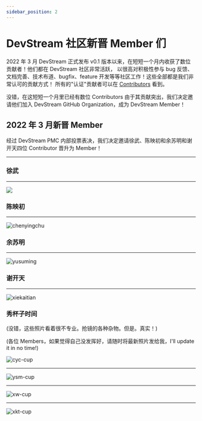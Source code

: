 ```yaml
---
sidebar_position: 2
---
```


# DevStream 社区新晋 Member 们

2022 年 3 月 DevStream 正式发布 v0.1 版本以来，在短短一个月内收获了数位贡献者！他们都在 DevStream 社区非常活跃，
以很高对积极性参与 bug 反馈、文档完善、技术布道、bugfix、feature 开发等等社区工作！这些全部都是我们非常认可的贡献方式！
所有的"认证"贡献者可以在 [Contributors](https://www.devstream.io/zh/blog/devstream-community-new-members/) 看到。

没错，在这短短一个月里已经有数位 Contributors 由于其贡献突出，我们决定邀请他们加入 DevStream GitHub Organization，成为 DevStream Member！

## 2022 年 3 月新晋 Member

经过 DevStream PMC 内部投票表决，我们决定邀请徐武、陈映初和余苏明和谢开天四位 Contributor 晋升为 Member！

---

### 徐武

---

![](/img/community/contributor/members/xuwu.png)

### 陈映初

---

![chenyingchu](/img/community/contributor/members/chenyingchu.png)

### 余苏明

---

![yusuming](/img/community/contributor/members/yusuming.png)

### 谢开天

---

![xiekaitian](/img/community/contributor/members/xiekaitian.png)

### 秀杯子时间

(没错，这些照片看着很不专业。抢镜的各种杂物。但是。真实！)

(各位 Members，如果觉得自己没发挥好，请随时将最新照片发给我，I'll update it in no time!)

![cyc-cup](/img/community/contributor/members/cyc-cup.jpg)

---

![ysm-cup](/img/community/contributor/members/ysm-cup.jpg)

---

![xw-cup](/img/community/contributor/members/xw-cup.jpg)

---

![xkt-cup](/img/community/contributor/members/xkt-cup.jpeg)
